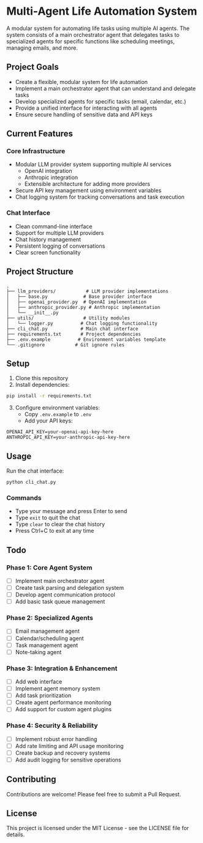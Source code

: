 # Multi-Agent Life Automation System

A modular system for automating life tasks using multiple AI agents. The system consists of a main orchestrator agent that delegates tasks to specialized agents for specific functions like scheduling meetings, managing emails, and more.

## Project Goals

- Create a flexible, modular system for life automation
- Implement a main orchestrator agent that can understand and delegate tasks
- Develop specialized agents for specific tasks (email, calendar, etc.)
- Provide a unified interface for interacting with all agents
- Ensure secure handling of sensitive data and API keys

## Current Features

### Core Infrastructure
- Modular LLM provider system supporting multiple AI services
  - OpenAI integration
  - Anthropic integration
  - Extensible architecture for adding more providers
- Secure API key management using environment variables
- Chat logging system for tracking conversations and task execution

### Chat Interface
- Clean command-line interface
- Support for multiple LLM providers
- Chat history management
- Persistent logging of conversations
- Clear screen functionality

## Project Structure

```
.
├── llm_providers/           # LLM provider implementations
│   ├── base.py             # Base provider interface
│   ├── openai_provider.py  # OpenAI implementation
│   ├── anthropic_provider.py # Anthropic implementation
│   └── __init__.py
├── utils/                  # Utility modules
│   └── logger.py          # Chat logging functionality
├── cli_chat.py            # Main chat interface
├── requirements.txt       # Project dependencies
├── .env.example          # Environment variables template
└── .gitignore           # Git ignore rules
```

## Setup

1. Clone this repository
2. Install dependencies:
```bash
pip install -r requirements.txt
```

3. Configure environment variables:
   - Copy `.env.example` to `.env`
   - Add your API keys:
```
OPENAI_API_KEY=your-openai-api-key-here
ANTHROPIC_API_KEY=your-anthropic-api-key-here
```

## Usage

Run the chat interface:
```bash
python cli_chat.py
```

### Commands
- Type your message and press Enter to send
- Type `exit` to quit the chat
- Type `clear` to clear the chat history
- Press Ctrl+C to exit at any time

## Todo

### Phase 1: Core Agent System
- [ ] Implement main orchestrator agent
- [ ] Create task parsing and delegation system
- [ ] Develop agent communication protocol
- [ ] Add basic task queue management

### Phase 2: Specialized Agents
- [ ] Email management agent
- [ ] Calendar/scheduling agent
- [ ] Task management agent
- [ ] Note-taking agent

### Phase 3: Integration & Enhancement
- [ ] Add web interface
- [ ] Implement agent memory system
- [ ] Add task prioritization
- [ ] Create agent performance monitoring
- [ ] Add support for custom agent plugins

### Phase 4: Security & Reliability
- [ ] Implement robust error handling
- [ ] Add rate limiting and API usage monitoring
- [ ] Create backup and recovery systems
- [ ] Add audit logging for sensitive operations

## Contributing

Contributions are welcome! Please feel free to submit a Pull Request.

## License

This project is licensed under the MIT License - see the LICENSE file for details. 